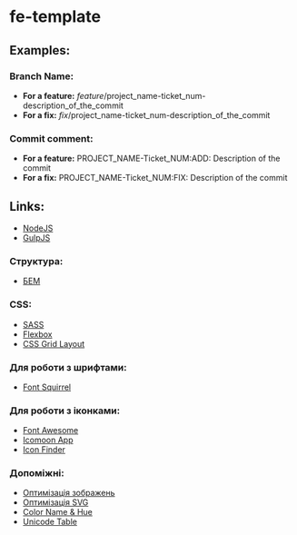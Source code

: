 # fe-template

## Examples:

### Branch Name:

- __For a feature:__ *feature*/project_name-ticket_num-description_of_the_commit
- __For a fix:__ *fix*/project_name-ticket_num-description_of_the_commit

### Commit comment:

- __For a feature:__ PROJECT_NAME-Ticket_NUM:ADD: Description of the commit
- __For a fix:__ PROJECT_NAME-Ticket_NUM:FIX: Description of the commit

## Links:

- [NodeJS](https://nodejs.org/en/)
- [GulpJS](https://gulpjs.com/)

### Структура:

- [БЕМ](https://uk.bem.info/)

### CSS:

- [SASS](http://sass-lang.com/)
- [Flexbox](https://www.w3schools.com/css/css3_flexbox.asp)
- [CSS Grid Layout](https://css-tricks.com/snippets/css/complete-guide-grid/)

### Для роботи з шрифтами:

- [Font Squirrel](https://www.fontsquirrel.com/tools/webfont-generator)

### Для роботи з іконками:

- [Font Awesome](http://fontawesome.io/icons/)
- [Icomoon App](https://icomoon.io/app/#/select)
- [Icon Finder](https://www.iconfinder.com/)

### Допоміжні:

- [Оптимізація зображень](https://tinypng.com/)
- [Оптимізація SVG](https://jakearchibald.github.io/svgomg/)
- [Color Name & Hue](http://www.color-blindness.com/color-name-hue/)
- [Unicode Table](https://unicode-table.com/ru/)
